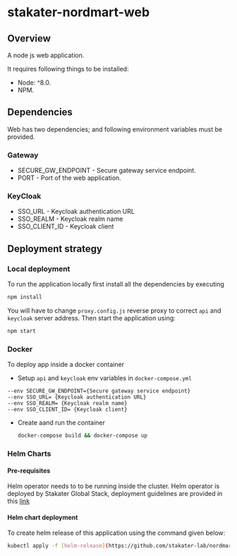 
# stakater-nordmart-web

## Overview

A node js web application.

It requires following things to be installed:

* Node: ^8.0.
* NPM.

## Dependencies

Web has two dependencies; and following environment variables must be provided.

### Gateway

* SECURE_GW_ENDPOINT - Secure gateway service endpoint.
* PORT - Port of the web application.

### KeyCloak

* SSO_URL - Keycloak authentication URL
* SSO_REALM - Keycloak realm name
* SSO_CLIENT_ID - Keycloak client

## Deployment strategy

### Local deployment

To run the application locally first install all the dependencies by executing

```bash
npm install
```

You will have to change ```proxy.config.js``` reverse proxy to correct ```api``` and ```keycloak``` server address.
Then start the application using:

```bash
npm start
```

### Docker

To deploy app inside a docker container
* Setup ```api``` and ```keycloak``` env variables in ```docker-compose.yml```
```
--env SECURE_GW_ENDPOINT={Secure gateway service endpoint}
--env SSO_URL= {Keycloak authentication URL}
--env SSO_REALM= {Keycloak realm name}
--env SSO_CLIENT_ID= {Keycloak client}
```
* Create aand run the container

  ```bash
  docker-compose build && docker-compose up
  ```

### Helm Charts

#### Pre-requisites

Helm operator needs to to be running inside the cluster. Helm operator is deployed by Stakater Global Stack, deployment guidelines are provided in this [link](https://playbook.stakater.com/content/processes/bootstrapping/deploying-stack-on-azure.html)

#### Helm chart deployment

To create helm release of this application using the command given below:

  ```bash
  kubectl apply -f [helm-release](https://github.com/stakater-lab/nordmart-dev-apps/blob/master/releases/web-helm-release.yaml).yaml -n <namespace-name>
  ```
